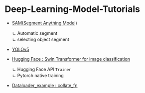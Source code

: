 # Deep-Learning-Model-Tutorials

- [SAM(Segment Anything Model)](https://github.com/ldj7672/Deep-Learning-Tutorials/tree/main/SAM(Segment%20Anything%20Model))

   ㄴ Automatic segment  
   ㄴ selecting object segment

- [YOLOv5](https://github.com/ldj7672/Deep-Learning-Tutorials/tree/main/YOLOv5)
- [Hugging Face : Swin Transformer for image classification](https://github.com/ldj7672/Deep-Learning-Tutorials/tree/main/HuggingFace)
   
   ㄴ Hugging Face API `Trainer`  
   ㄴ Pytorch native training

- [Dataloader_example : collate_fn](https://github.com/ldj7672/Deep-Learning-Tutorials/tree/main/Pytorch/Dataloader_example)
